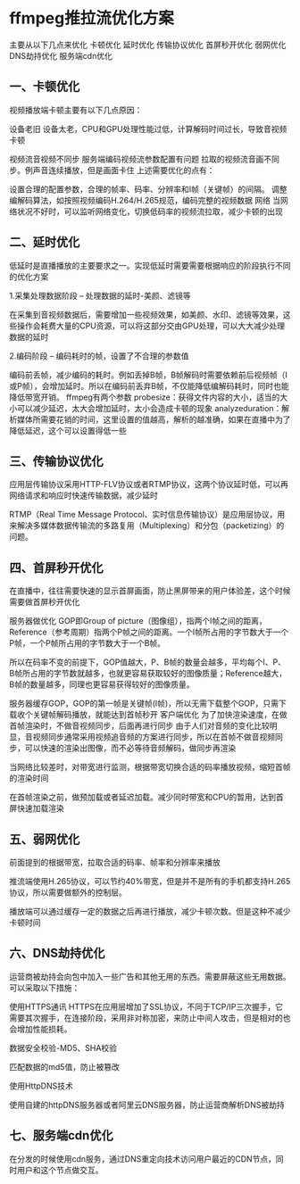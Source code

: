 # ffmpeg推拉流优化方案

主要从以下几点来优化
卡顿优化
延时优化
传输协议优化
首屏秒开优化
弱网优化
DNS劫持优化
服务端cdn优化

## 一、卡顿优化
视频播放端卡顿主要有以下几点原因：

设备老旧
设备太老，CPU和GPU处理性能过低，计算解码时间过长，导致音视频卡顿

视频流音视频不同步
服务端编码视频流参数配置有问题
拉取的视频流音画不同步。例声音连续播放，但是画面卡住
上述需要优化的点有：

设置合理的配置参数，合理的帧率、码率、分辨率和I帧（关键帧）的间隔。
调整编解码算法，如按照视频编码H.264/H.265规范，编码完整的视频数据
网络
当网络状况不好时，可以监听网络变化，切换低码率的视频流拉取，减少卡顿的出现

## 二、延时优化
低延时是直播播放的主要要求之一。实现低延时需要需要根据响应的阶段执行不同的优化方案

1.采集处理数据阶段 – 处理数据的延时-美颜、滤镜等

在采集到音视频数据后，需要增加一些视频效果，如美颜、水印、滤镜等效果，这些操作会耗费大量的CPU资源，可以将这部分交由GPU处理，可以大大减少处理数据的延时

2.编码阶段 – 编码耗时的帧，设置了不合理的参数值

编码前丢帧，减少编码的耗时。例如丢掉B帧，B帧解码时需要依赖前后视频帧（I或P帧），会增加延时。所以在编码前丢弃B帧，不仅能降低编解码耗时，同时也能降低带宽开销。
ffmpeg有两个参数
probesize：获得文件内容的大小，适当的大小可以减少延迟，太大会增加延时，太小会造成卡顿的现象
analyzeduration：解析媒体所需要花销的时间，这里设置的值越高，解析的越准确，如果在直播中为了降低延迟，这个可以设置得低一些

## 三、传输协议优化
应用层传输协议采用HTTP-FLV协议或者RTMP协议，这两个协议延时低，可以再网络请求和响应时快速传输数据，减少延时

RTMP（Real Time Message Protocol、实时信息传输协议）是应用层协议，用来解决多媒体数据传输流的多路复用（Multiplexing）和分包（packetizing）的问题。

## 四、首屏秒开优化
在直播中，往往需要快速的显示首屏画面，防止黑屏带来的用户体验差，这个时候需要做首屏秒开优化

服务器做优化
GOP即Group of picture（图像组），指两个I帧之间的距离，Reference（参考周期）指两个P帧之间的距离。一个I帧所占用的字节数大于一个P帧，一个P帧所占用的字节数大于一个B帧。

所以在码率不变的前提下，GOP值越大，P、B帧的数量会越多，平均每个I、P、B帧所占用的字节数就越多，也就更容易获取较好的图像质量；Reference越大，B帧的数量越多，同理也更容易获得较好的图像质量。

服务器缓存GOP，GOP的第一帧是关键帧(I帧)，所以无需下载整个GOP，只需下载收个关键帧解码播放，就能达到首帧秒开
客户端优化
为了加快渲染速度，在做首帧渲染时，不做音视频同步，后面再进行同步
由于人们对音频的变化比较明显，音视频同步通常采用视频追音频的方案进行同步，所以在首帧不做音视频同步，可以快速的渲染出图像，而不必等待音频解码，做同步再渲染

当网络比较差时，对带宽进行监测，根据带宽切换合适的码率播放视频，缩短首帧的渲染时间

在首帧渲染之前，做预加载或者延迟加载。减少同时带宽和CPU的暂用，达到首屏快速加载渲染

## 五、弱网优化
前面提到的根据带宽，拉取合适的码率、帧率和分辨率来播放

推流端使用H.265协议，可以节约40%带宽，但是并不是所有的手机都支持H.265协议，所以需要做额外的控制层。

播放端可以通过缓存一定的数据之后再进行播放，减少卡顿次数。但是这种不减少卡顿时间

## 六、DNS劫持优化
运营商被劫持会向包中加入一些广告和其他无用的东西。需要屏蔽这些无用数据。可以采取以下措施：

使用HTTPS通讯
HTTPS在应用层增加了SSL协议，不同于TCP/IP三次握手，它需要其次握手，在连接阶段，采用非对称加密，来防止中间人攻击，但是相对的也会增加性能损耗。

数据安全校验-MD5、SHA校验

匹配数据的md5值，防止被篡改

使用HttpDNS技术

使用自建的httpDNS服务器或者阿里云DNS服务器，防止运营商解析DNS被劫持

## 七、服务端cdn优化
在分发的时候使用cdn服务，通过DNS重定向技术访问用户最近的CDN节点，同时用户和这个节点做交互。
